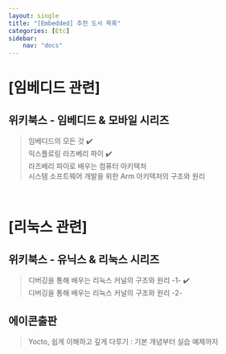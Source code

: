 ```yaml
---
layout: single
title: "[Embedded] 추천 도서 목록"
categories: [Etc]
sidebar:
    nav: "docs"
---
```


# **[임베디드 관련]**
## 위키북스 - 임베디드 & 모바일 시리즈
> 임베디드의 모든 것 ✔️ <br/>
> 익스플로링 라즈베리 파이 ✔️ <br/>
> 라즈베리 파이로 배우는 컴퓨터 아키텍처 <br/>
> 시스템 소프트웨어 개발을 위한 Arm 아키텍처의 구조와 원리 <br/>

<br/>

# **[리눅스 관련]**
## 위키북스 - 유닉스 & 리눅스 시리즈  
> 디버깅을 통해 배우는 리눅스 커널의 구조와 원리 -1- ✔️ <br/>
> 디버깅을 통해 배우는 리눅스 커널의 구조와 원리 -2- <br/>

## 에이콘출판
> Yocto, 쉽게 이해하고 깊게 다루기 : 기본 개념부터 실습 예제까지 <br/>